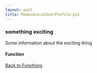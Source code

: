 ```yaml
---
layout: post
title: RemoveLocalUserProfile.ps1
---
```


### something exciting

Some information about the exciting thing

#### Function

<script src="https://gist-it.appspot.com/github.com/BanterBoy/scripts-blog/blob/master/PowerShell/functions/RemoveLocalUserProfile.ps1" crossorigin="anonymous"></script>

<a href="/menu/_pages/functions.html">Back to Functions</a>
